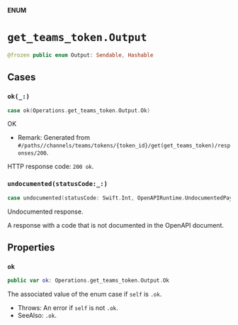 **ENUM**

# `get_teams_token.Output`

```swift
@frozen public enum Output: Sendable, Hashable
```

## Cases
### `ok(_:)`

```swift
case ok(Operations.get_teams_token.Output.Ok)
```

OK

- Remark: Generated from `#/paths//channels/teams/tokens/{token_id}/get(get_teams_token)/responses/200`.

HTTP response code: `200 ok`.

### `undocumented(statusCode:_:)`

```swift
case undocumented(statusCode: Swift.Int, OpenAPIRuntime.UndocumentedPayload)
```

Undocumented response.

A response with a code that is not documented in the OpenAPI document.

## Properties
### `ok`

```swift
public var ok: Operations.get_teams_token.Output.Ok
```

The associated value of the enum case if `self` is `.ok`.

- Throws: An error if `self` is not `.ok`.
- SeeAlso: `.ok`.
